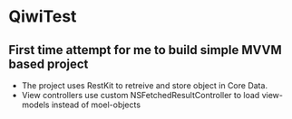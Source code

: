 # QiwiTest
## First time attempt for me to build simple MVVM based project
- The project uses RestKit to retreive and store object in Core Data.
- View controllers use custom NSFetchedResultController to load view-models instead of moel-objects
